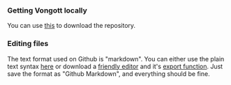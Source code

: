 ### Getting Vongott locally
You can use <a href="http://msysgit.github.io/">this</a> to download the repository.

### Editing files
The text format used on Github is "markdown". You can either use the plain text syntax <a href="https://github.com/adam-p/markdown-here/wiki/Markdown-Cheatsheet">here</a> or download a <a href="http://www.texts.io/">friendly editor</a> and it's <a href="http://www.texts.io/support/0004/">export function</a>.
Just save the format as "Github Markdown", and everything should be fine.
